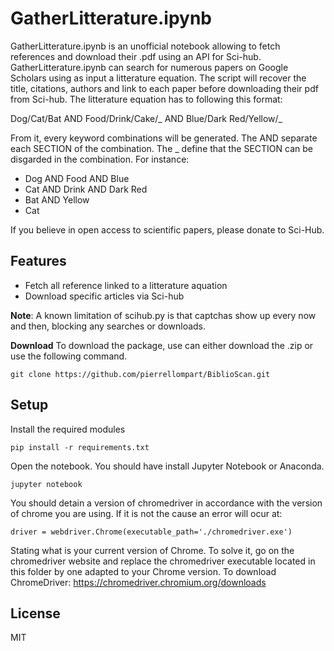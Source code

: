 GatherLitterature.ipynb
=========

GatherLitterature.ipynb is an unofficial notebook allowing to fetch references and download their .pdf using an API for Sci-hub. GatherLitterature.ipynb can search for numerous papers on Google Scholars using as input a litterature equation. The script will recover the title, citations, authors and link to each paper before downloading their pdf from Sci-hub. The litterature equation has to following this format:

Dog/Cat/Bat AND Food/Drink/Cake/_ AND Blue/Dark Red/Yellow/_

From it, every keyword combinations will be generated. The AND separate each SECTION of the combination. The _ define that the SECTION can be disgarded in the combination. For instance:
  - Dog AND Food AND Blue
  - Cat AND Drink AND Dark Red
  - Bat AND Yellow
  - Cat

If you believe in open access to scientific papers, please donate to Sci-Hub.

Features
--------
* Fetch all reference linked to a litterature aquation
* Download specific articles via Sci-hub

**Note**: A known limitation of scihub.py is that captchas show up every now and then, blocking any searches or downloads.


**Download** 
To download the package, use can either download the .zip or use the following command.
```
git clone https://github.com/pierrellompart/BiblioScan.git
```
Setup
----- 
Install the required modules
```
pip install -r requirements.txt
```
Open the notebook. You should have install Jupyter Notebook or Anaconda.
```
jupyter notebook
```
You should detain a version of chromedriver in accordance with the version of chrome you are using.
If it is not the cause an error will ocur at:
```
driver = webdriver.Chrome(executable_path='./chromedriver.exe') 
```
Stating what is your current version of Chrome. To solve it, go on the chromedriver website and replace the chromedriver executable located in this folder by one adapted to your Chrome version.
To download ChromeDriver: https://chromedriver.chromium.org/downloads

License
-------
MIT
